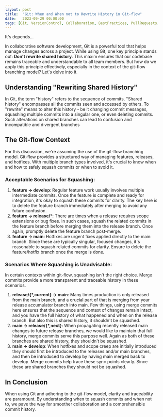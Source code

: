 ```yaml
---
layout: post
title:  "Git: When and When not to Rewrite History in Git-flow"
date:   2023-09-29 00:00:00
tags: [Git, VersionControl, Collaboration, BestPractices, PullRequests, CodeMerge, Teamwork, DeveloperTools, SoftwareDevelopment, CodingGuidelines]
---
```


It's depends...

In collaborative software development, Git is a powerful tool that helps manage changes across a project. While using Git, one key principle stands out: **Don't rewrite shared history**. This maxim ensures that our codebase remains traceable and understandable to all team members. But how do we apply this principle effectively, especially in the context of the git-flow branching model? Let's delve into it.

## Understanding "Rewriting Shared History"

In Git, the term "history" refers to the sequence of commits. "Shared history" encompasses all the commits seen and accessed by others. To "rewrite" means to alter this history - be it changing commit messages, squashing multiple commits into a singular one, or even deleting commits. Such alterations on shared branches can lead to confusion and incompatible and divergent branches 

## The Git-flow Context

For this discussion, we're assuming the use of the git-flow branching model. Git-flow provides a structured way of managing features, releases, and hotfixes. With multiple branch types involved, it's crucial to know when and how to safely squash commits or when to avoid it.

### Acceptable Scenarios for Squashing:

1. **feature -> develop**: Regular feature work usually involves multiple intermediate commits. Once the feature is complete and ready for integration, it's okay to squash these commits for clarity. The key here is to delete the feature branch immediately after merging to avoid any future confusion.
2. **feature -> release/***: There are times when a release requires scope extensions or bug fixes. In such cases, squash the related commits in the feature branch before merging them into the release branch. Once again, promptly delete the feature branch post-merge.
3. **feature -> main**: Hotfixes are urgent fixes applied directly to the main branch. Since these are typically singular, focused changes, it's reasonable to squash related commits for clarity. Ensure to delete the feature/hotfix branch once the merge is done.

### Scenarios Where Squashing is Unadvisable:

In certain contexts within git-flow, squashing isn't the right choice. Merge commits provide a more transparent and traceable history in these scenarios.

1. **release/{*,current} -> main**: Many times production is only released from the main branch, and a crucial part of that is merging from your release accumulator branch into main. Few things, using merge commits here ensures that the sequence and context of changes remain intact, and you have the full history of what happened and when on the release branch.  But also this is shared history, it shouldn't be squashed.
2. **main -> release/{*,next}**: When propagating recently released main changes to future release branches, we would like to maintain that full history, merge commits serve this purpose well.  Again as both of these branches are shared history, they shouldn't be squashed.
3. **main -> develop**: When hotfixes and scope creep are initially introduced they should first be introduced to the releases and/or main branches, and then be introduced to develop by having main merged back to develop. Merge commits help trace these sync points clearly.  Since these are shared branches they should not be squashed.

## In Conclusion

When using Git and adhering to the git-flow model, clarity and traceability are paramount. By understanding when to squash commits and when not to, we pave the way for smoother collaboration and a comprehensible commit history. 
